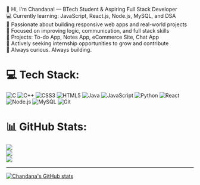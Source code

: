 👋 Hi, I'm Chandana!
— BTech Student & Aspiring Full Stack Developer  <br/>
💻 Currently learning: JavaScript, React.js, Node.js, MySQL, and DSA   <br/>
🚀 Passionate about building responsive web apps and real-world projects   <br/>
🧠 Focused on improving logic, communication, and full stack skills   <br/>
📌 Projects: To-do App, Notes App, eCommerce Site, Chat App   <br/>
🎯 Actively seeking internship opportunities to grow and contribute  <br/> 
🌱 Always curious. Always building. <br/>

# 💻 Tech Stack:
![C](https://img.shields.io/badge/c-%2300599C.svg?style=for-the-badge&logo=c&logoColor=white) ![C++](https://img.shields.io/badge/c++-%2300599C.svg?style=for-the-badge&logo=c%2B%2B&logoColor=white) ![CSS3](https://img.shields.io/badge/css3-%231572B6.svg?style=for-the-badge&logo=css3&logoColor=white) ![HTML5](https://img.shields.io/badge/html5-%23E34F26.svg?style=for-the-badge&logo=html5&logoColor=white) ![Java](https://img.shields.io/badge/java-%23ED8B00.svg?style=for-the-badge&logo=openjdk&logoColor=white) ![JavaScript](https://img.shields.io/badge/javascript-%23323330.svg?style=for-the-badge&logo=javascript&logoColor=%23F7DF1E) ![Python](https://img.shields.io/badge/python-3670A0?style=for-the-badge&logo=python&logoColor=ffdd54)
![React](https://img.shields.io/badge/React-20232A?style=for-the-badge&logo=react&logoColor=61DAFB)
![Node.js](https://img.shields.io/badge/Node.js-339933?style=for-the-badge&logo=nodedotjs&logoColor=white)
![MySQL](https://img.shields.io/badge/MySQL-00758F?style=for-the-badge&logo=mysql&logoColor=white)
![Git](https://img.shields.io/badge/Git-F05032?style=for-the-badge&logo=git&logoColor=white)
# 📊 GitHub Stats:
![](https://github-readme-stats.vercel.app/api?username=chandana2556&theme=dark&hide_border=false&include_all_commits=false&count_private=false)<br/>
![](https://nirzak-streak-stats.vercel.app/?user=chandana2556&theme=dark&hide_border=false)<br/>
![](https://github-readme-stats.vercel.app/api/top-langs/?username=chandana2556&theme=dark&hide_border=false&include_all_commits=false&count_private=false&layout=compact)

---

<!-- Proudly created with GPRM ( https://gprm.itsvg.in ) -->
[![Chandana's GitHub stats](https://github-readme-stats.vercel.app/api?username=Chandana)](https://github.com/chandana2556/github-readme-stats)


